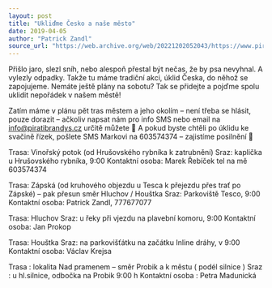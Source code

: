 ```yaml
---
layout: post
title: "Ukliďme Česko a naše město"
date: 2019-04-05
author: "Patrick Zandl"
source_url: "https://web.archive.org/web/20221202052043/https://www.piratibrandys.cz/clanek/2019-04-05-uklidme-cesko-a-nase-mesto"
---
```

Přišlo jaro, slezl sníh, nebo alespoň přestal být nečas, že by psa nevyhnal. A vylezly odpadky. Takže tu máme tradiční akci, úklid Česka, do něhož se zapojujeme. Nemáte ještě plány na sobotu? Tak se přidejte a pojďme spolu uklidit nepořádek v našem městě!

Zatím máme v plánu pět tras městem a jeho okolím – není třeba se hlásit, pouze dorazit – ačkoliv napsat nám pro info SMS nebo email na info@piratibrandys.cz určitě můžete 🙂 A pokud byste chtěli po úklidu ke svačině řízek, pošlete SMS Markovi na 603574374 – zajistíme posilnění 🙂

Trasa: Vinořský potok (od Hrušovského rybníka k zatrubnění) Sraz: kaplička u Hrušovského rybníka, 9:00 Kontaktní osoba: Marek Řebíček tel na mě 603574374

Trasa: Zápská (od kruhového objezdu u Tesca k přejezdu přes trať po Zápské) – pak přesun směr Hluchov / Houštka Sraz: Parkoviště Tesco, 9:00 Kontaktní osoba: Patrick Zandl, 777677077

Trasa: Hluchov Sraz: u řeky při vjezdu na plavební komoru, 9:00 Kontaktní osoba: Jan Prokop

Trasa: Houštka Sraz: na parkovišťátku na začátku Inline dráhy, v 9:00 Kontaktní osoba: Václav Krejsa

Trasa : lokalita Nad pramenem – směr Probik  a k městu ( podél silnice ) Sraz : u hl.silnice, odbočka na Probik 9:00 h Kontaktní osoba : Petra Madunická

